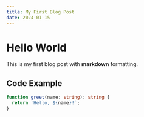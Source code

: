 ```yaml
---
title: My First Blog Post
date: 2024-01-15
---
```


# Hello World

This is my first blog post with **markdown** formatting.

## Code Example

```typescript
function greet(name: string): string {
  return `Hello, ${name}!`;
}